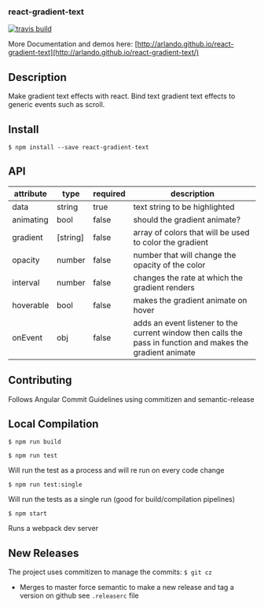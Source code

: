 ### react-gradient-text

[![travis build](https://img.shields.io/travis/arlando/react-gradient-text.svg?style=flat-square)](https://travis-ci.org/arlando/react-gradient-text)

More Documentation and demos here: [http://arlando.github.io/react-gradient-text](http://arlando.github.io/react-gradient-text/)

## Description

Make gradient text effects with react. Bind text gradient text effects to generic events such as scroll.

## Install

```
$ npm install --save react-gradient-text
```

## API

attribute|type|required|description
---------|----|--------|-----------
data     |string|true  | text string to be highlighted
animating|bool|false  | should the gradient animate?
gradient |[string]|false  | array of colors that will be used to color the gradient
opacity  |number| false | number that will change the opacity of the color
interval |number| false | changes the rate at which the gradient renders
hoverable|bool|false    | makes the gradient animate on hover
onEvent  | obj| false   | adds an event listener to the current window then calls the pass in function and makes the gradient animate

## Contributing

Follows Angular Commit Guidelines using commitizen and semantic-release

## Local Compilation

```$ npm run build```

```$ npm run test```

Will run the test as a process and will re run on every code change

```$ npm run test:single```

Will run the tests as a single run (good for build/compilation pipelines)

```$ npm start```

Runs a webpack dev server

## New Releases

The project uses commitizen to manage the commits: `$ git cz`

- Merges to master force semantic to make a new release and tag a version on github see `.releaserc` file